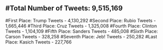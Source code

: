 #Total Number of Tweets: 9,515,169 
---
#First Place: Trump Tweets - 4,130,292
#Second Place: Rubio Tweets - 1,665,446
#Third Place: Cruz Tweets - 1,325,008
#Fourth Place: Clinton Tweets - 1,104,109
#Fifth Place: Sanders Tweets - 485,008
#Sixth Place: Carson Tweets - 328,258
#Seventh Place: Jeb! Tweets - 250,282
#Last Place: Kasich Tweets - 227,766
